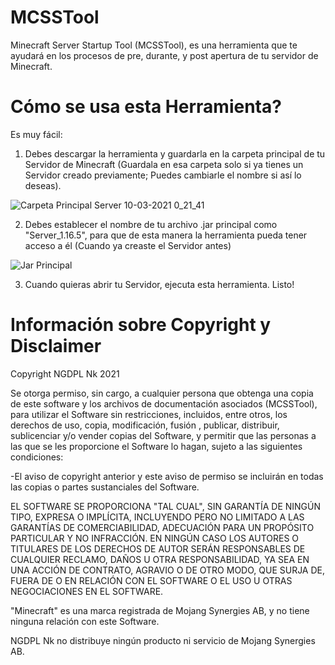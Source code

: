 # MCSSTool
Minecraft Server Startup Tool (MCSSTool), es una herramienta que te ayudará en los procesos de pre, durante, y post apertura de tu servidor de Minecraft.

# Cómo se usa esta Herramienta?
Es muy fácil:

1. Debes descargar la herramienta y guardarla en la carpeta principal de tu Servidor de Minecraft (Guardala en esa carpeta solo si ya tienes un Servidor creado previamente; Puedes cambiarle el nombre si así lo deseas).

![Carpeta Principal Server 10-03-2021 0_21_41](https://user-images.githubusercontent.com/68713397/110572024-63a6eb00-8137-11eb-88a6-cba24b0120f6.png)

2. Debes establecer el nombre de tu archivo .jar principal como "Server_1.16.5", para que de esta manera la herramienta pueda tener acceso a él (Cuando ya creaste el Servidor antes)

![Jar Principal](https://user-images.githubusercontent.com/68713397/110572068-78837e80-8137-11eb-909a-f2eaab26f655.png)

3. Cuando quieras abrir tu Servidor, ejecuta esta herramienta.
Listo!

# Información sobre Copyright y Disclaimer
Copyright NGDPL Nk 2021

Se otorga permiso, sin cargo, a cualquier persona que obtenga una copia de este software y los archivos de documentación asociados (MCSSTool), para utilizar el Software sin restricciones, incluidos, entre otros, los derechos de uso, copia, modificación, fusión , publicar, distribuir, sublicenciar y/o vender copias del Software, y permitir que las personas a las que se les proporcione el Software lo hagan, sujeto a las siguientes condiciones:

-El aviso de copyright anterior y este aviso de permiso se incluirán en todas las copias o partes sustanciales del Software.

EL SOFTWARE SE PROPORCIONA "TAL CUAL", SIN GARANTÍA DE NINGÚN TIPO, EXPRESA O IMPLÍCITA, INCLUYENDO PERO NO LIMITADO A LAS GARANTÍAS DE COMERCIABILIDAD, ADECUACIÓN PARA UN PROPÓSITO PARTICULAR Y NO INFRACCIÓN. EN NINGÚN CASO LOS AUTORES O TITULARES DE LOS DERECHOS DE AUTOR SERÁN RESPONSABLES DE CUALQUIER RECLAMO, DAÑOS U OTRA RESPONSABILIDAD, YA SEA EN UNA ACCIÓN DE CONTRATO, AGRAVIO O DE OTRO MODO, QUE SURJA DE, FUERA DE O EN RELACIÓN CON EL SOFTWARE O EL USO U OTRAS NEGOCIACIONES EN EL SOFTWARE.

"Minecraft" es una marca registrada de Mojang Synergies AB, y no tiene ninguna relación con este Software.

NGDPL Nk no distribuye ningún producto ni servicio de Mojang Synergies AB.
